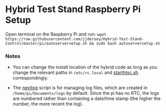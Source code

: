 # Hybrid Test Stand Raspberry Pi Setup

Open terminal on the Raspberry Pi and run: `wget https://raw.githubusercontent.com/jjderooy/Hybrid-Test-Stand-Control/master/pi/autoserversetup.sh && sudo bash autoserversetup.sh`
 
### Notes

 - You can change the install location of the hybrid code as long as you change the relevant paths in `/etc/rc.local`
 and [starthtsc.sh](starthtsc.sh) correspondingly.
 
 - The [nextlog](nextlog.py) script is for managing log files, which are created in `/home/pi/Documents/logs` by
 default. Since the pi has no RTC, the logs are numbered rather than containing a date/time stamp (the higher the
 number, the more recent the log).
